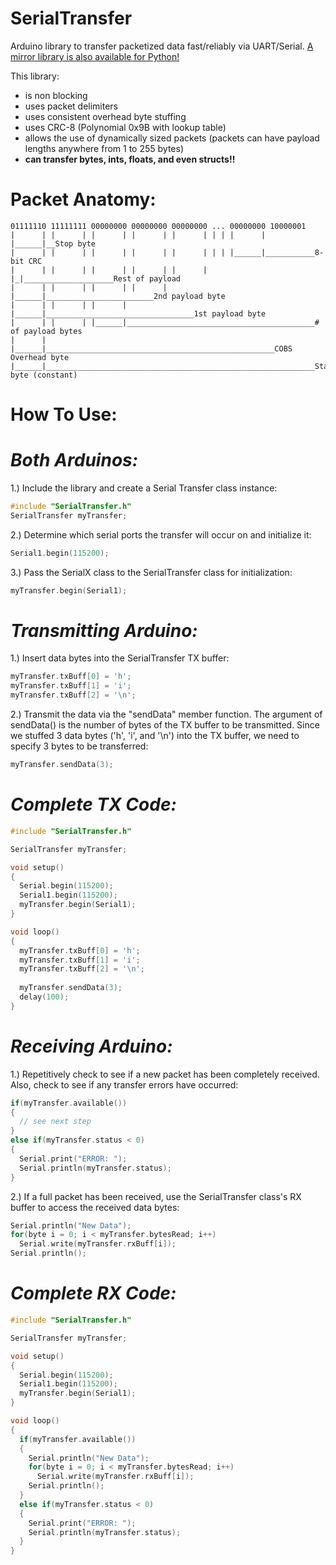 # SerialTransfer
Arduino library to transfer packetized data fast/reliably via UART/Serial. [A mirror library is also available for Python!](https://github.com/PowerBroker2/pySerialTransfer)

This library:
- is non blocking
- uses packet delimiters
- uses consistent overhead byte stuffing
- uses CRC-8 (Polynomial 0x9B with lookup table)
- allows the use of dynamically sized packets (packets can have payload lengths anywhere from 1 to 255 bytes)
- **can transfer bytes, ints, floats, and even structs!!**

# Packet Anatomy:
```
01111110 11111111 00000000 00000000 00000000 ... 00000000 10000001
|      | |      | |      | |      | |      | | | |      | |______|__Stop byte
|      | |      | |      | |      | |      | | | |______|___________8-bit CRC
|      | |      | |      | |      | |      | |_|____________________Rest of payload
|      | |      | |      | |      | |______|________________________2nd payload byte
|      | |      | |      | |______|_________________________________1st payload byte
|      | |      | |______|__________________________________________# of payload bytes
|      | |______|___________________________________________________COBS Overhead byte
|______|____________________________________________________________Start byte (constant)
```

# **How To Use:**

# *Both Arduinos:*
1.) Include the library and create a Serial Transfer class instance:
```c++
#include "SerialTransfer.h"
SerialTransfer myTransfer;
```

2.) Determine which serial ports the transfer will occur on and initialize it:
```c++
Serial1.begin(115200);
```

3.) Pass the SerialX class to the SerialTransfer class for initialization:
```c++
myTransfer.begin(Serial1);
```


# *Transmitting Arduino:*
1.) Insert data bytes into the SerialTransfer TX buffer:
```c++
myTransfer.txBuff[0] = 'h';
myTransfer.txBuff[1] = 'i';
myTransfer.txBuff[2] = '\n';
```

2.) Transmit the data via the "sendData" member function. The argument of sendData() is the number of bytes of the TX buffer to be transmitted. Since we stuffed 3 data bytes ('h', 'i', and '\n') into the TX buffer, we need to specify 3 bytes to be transferred:
```c++
myTransfer.sendData(3);
```

# *Complete TX Code:*
```c++
#include "SerialTransfer.h"

SerialTransfer myTransfer;

void setup()
{
  Serial.begin(115200);
  Serial1.begin(115200);
  myTransfer.begin(Serial1);
}

void loop()
{
  myTransfer.txBuff[0] = 'h';
  myTransfer.txBuff[1] = 'i';
  myTransfer.txBuff[2] = '\n';
  
  myTransfer.sendData(3);
  delay(100);
}
```


# *Receiving Arduino:*
1.) Repetitively check to see if a new packet has been completely received. Also, check to see if any transfer errors have occurred:
```c++
if(myTransfer.available())
{
  // see next step
}
else if(myTransfer.status < 0)
{
  Serial.print("ERROR: ");
  Serial.println(myTransfer.status);
}
```

2.) If a full packet has been received, use the SerialTransfer class's RX buffer to access the received data bytes:
```c++
Serial.println("New Data");
for(byte i = 0; i < myTransfer.bytesRead; i++)
  Serial.write(myTransfer.rxBuff[i]);
Serial.println();
```

# *Complete RX Code:*
```c++
#include "SerialTransfer.h"

SerialTransfer myTransfer;

void setup()
{
  Serial.begin(115200);
  Serial1.begin(115200);
  myTransfer.begin(Serial1);
}

void loop()
{
  if(myTransfer.available())
  {
    Serial.println("New Data");
    for(byte i = 0; i < myTransfer.bytesRead; i++)
      Serial.write(myTransfer.rxBuff[i]);
    Serial.println();
  }
  else if(myTransfer.status < 0)
  {
    Serial.print("ERROR: ");
    Serial.println(myTransfer.status);
  }
}
```
